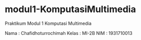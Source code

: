 # modul1-KomputasiMultimedia
Praktikum Modul 1 Komputasi Multimedia

Nama    : Chafidhoturrochimah
Kelas   : MI-2B
NIM     : 1931710013

